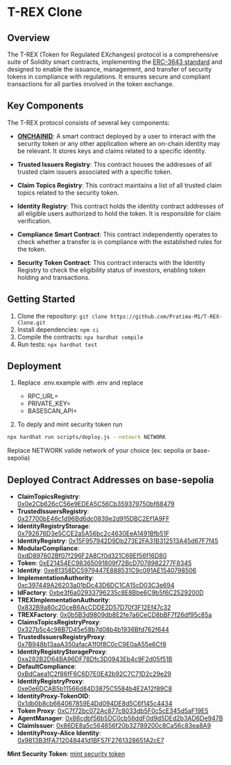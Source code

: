 # T-REX Clone

## Overview

The T-REX (Token for Regulated EXchanges) protocol is a comprehensive suite of Solidity smart contracts,
implementing the [ERC-3643 standard](https://eips.ethereum.org/EIPS/eip-3643) and designed to enable the issuance, management, and transfer of security
tokens in
compliance with regulations. It ensures secure and compliant transactions for all parties involved in the token exchange.

## Key Components

The T-REX protocol consists of several key components:

- **[ONCHAINID](https://github.com/onchain-id/solidity)**: A smart contract deployed by a user to interact with the security token or any other application
  where an on-chain identity may be relevant. It stores keys and claims related to a specific identity.

- **Trusted Issuers Registry**: This contract houses the addresses of all trusted claim issuers associated with a specific token.

- **Claim Topics Registry**: This contract maintains a list of all trusted claim topics related to the security token.

- **Identity Registry**: This contract holds the identity contract addresses of all eligible users authorized to hold the token. It is responsible for claim verification.

- **Compliance Smart Contract**: This contract independently operates to check whether a transfer is in compliance with the established rules for the token.

- **Security Token Contract**: This contract interacts with the Identity Registry to check the eligibility status of investors, enabling token holding and transactions.

## Getting Started

1. Clone the repository: `git clone https://github.com/Pratima-M1/T-REX-Clone.git`
2. Install dependencies: `npm ci`
3. Compile the contracts: `npx hardhat compile`
4. Run tests: `npx hardhat test`

## Deployment

1. Replace .env.example with .env and replace

   - RPC_URL=
   - PRIVATE_KEY=
   - BASESCAN_API=

2. To deply and mint security token run

```sh
npx hardhat run scripts/deploy.js --netowrk NETWORK
```

Replace NETWORK valide network of your choice (ex: sepolia or base-sepolia)

## Deployed Contract Addresses on base-sepolia

- **ClaimTopicsRegistry**: [0x0e2Cb626cC56e9EDEA5C56Cb359379750bf68479](https://sepolia.basescan.org/address/0x0e2Cb626cC56e9EDEA5C56Cb359379750bf68479)
- **TrustedIssuersRegistry**: [0x27700bE46c1d96Bd6dc0839e2d915DBC2Ef1A9FF](https://sepolia.basescan.org/address/0x27700bE46c1d96Bd6dc0839e2d915DBC2Ef1A9FF)
- **IdentityRegistryStorage**: [0x792676D3e5CCE2a5A56bc2c4630EeA1491Bfb51F](https://sepolia.basescan.org/address/0x792676D3e5CCE2a5A56bc2c4630EeA1491Bfb51F)
- **IdentityRegistry**: [0x15F957942D9Db273E2FA31B312513A45d67F7f45](https://sepolia.basescan.org/address/0x15F957942D9Db273E2FA31B312513A45d67F7f45)
- **ModularCompliance**: [0xdD897602Bf07f296F2A8Cf0d321C69Ef56f16D80](https://sepolia.basescan.org/address/0xdD897602Bf07f296F2A8Cf0d321C69Ef56f16D80)
- **Token**: [0xE21454EC98365091809f72BcD7078982277F8345](https://sepolia.basescan.org/address/0xE21454EC98365091809f72BcD7078982277F8345)
- **Identity**: [0xe81358DC5979447E888531C9c091AE1540798506](https://sepolia.basescan.org/address/0xe81358DC5979447E888531C9c091AE1540798506)
- **ImplementationAuthority**: [0xc397449A26203a01bDc43D6DC1CA15cD03C3e694](https://sepolia.basescan.org/address/0xc397449A26203a01bDc43D6DC1CA15cD03C3e694)
- **IdFactory**: [0xbe3f6a02933796235c8E8Bbe6C9b5f6C2529200D](https://sepolia.basescan.org/address/0xbe3f6a02933796235c8E8Bbe6C9b5f6C2529200D)
- **TREXImplementationAuthority**: [0x832B9a80c20ceB6AcCDDE2D57D70f3F12Ef47c32](https://sepolia.basescan.org/address/0x832B9a80c20ceB6AcCDDE2D57D70f3F12Ef47c32)
- **TREXFactory**: [0x0b5B3d9809db8E2fe7a6CeCD8bBF7f26df95c85a](https://sepolia.basescan.org/address/0x0b5B3d9809db8E2fe7a6CeCD8bBF7f26df95c85a)
- **ClaimsTopicsRegistryProxy**: [0x327b5c4c98B7D45e58b7d08b4b1936Bfd762f644](https://sepolia.basescan.org/address/0x327b5c4c98B7D45e58b7d08b4b1936Bfd762f644)
- **TrustedIssuersRegistryProxy**: [0x7B948b13aaA350afacA1f0f8C0cC9E0aA55e6Cf8](https://sepolia.basescan.org/address/0x7B948b13aaA350afacA1f0f8C0cC9E0aA55e6Cf8)
- **IdentityRegistryStorageProxy**: [0xa282B2D64BA96DF78Dfc3D0943Eb4c9F2d05f51B](https://sepolia.basescan.org/address/0xa282B2D64BA96DF78Dfc3D0943Eb4c9F2d05f51B)
- **DefaultCompliance**: [0xBdCaea1C2f86fF6C6D7E0E42b92C7C71D2c29e29](https://sepolia.basescan.org/address/0xBdCaea1C2f86fF6C6D7E0E42b92C7C71D2c29e29)
- **IdentityRegistryProxy**: [0xe0e6DCAB5b11566d84D3875C5584b4E2A12f89C8](https://sepolia.basescan.org/address/0xe0e6DCAB5b11566d84D3875C5584b4E2A12f89C8)
- **IdentityProxy-TokenOID**: [0x1db0b8cb664067859E4Dd094DE8d5C6f145c4434](https://sepolia.basescan.org/address/0x1db0b8cb664067859E4Dd094DE8d5C6f145c4434)
- **Token Proxy**: [0xC7f72bc072Ac877c8033db5F0c5cE345d5aF19E5](https://sepolia.basescan.org/address/0xC7f72bc072Ac877c8033db5F0c5cE345d5aF19E5)
- **AgentManager**: [0x86cdbf56b5DC0cb56ddF0d9d5DEd2b3AD6De947B](https://sepolia.basescan.org/address/0x86cdbf56b5DC0cb56ddF0d9d5DEd2b3AD6De947B)
- **ClaimIssuer**: [0x86DE8a5c564656f20b32789200c8Ca56c83ea8A9](https://sepolia.basescan.org/address/0x86DE8a5c564656f20b32789200c8Ca56c83ea8A9)
- **IdentityProxy-Alice Identity**: [0x9813B3fFA712048441d1BF57F2761328651A2cE7](https://sepolia.basescan.org/address/0x9813B3fFA712048441d1BF57F2761328651A2cE7)

**Mint Security Token**: [mint security token](https://sepolia.basescan.org/tx/0xac0b3dce95808067176d8a0ea47935a672f6f69e80f2c6fd5e1c5b221090a4d9)

